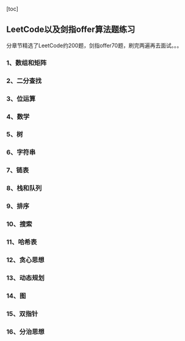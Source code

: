 [toc]

## LeetCode以及剑指offer算法题练习

分章节精选了LeetCode约200题，剑指offer70题，刷完两遍再去面试。。。

### 1、数组和矩阵



### 2、二分查找




### 3、位运算


### 4、数学


### 5、树


### 6、字符串


### 7、链表


### 8、栈和队列


### 9、排序


### 10、搜索


### 11、哈希表


### 12、贪心思想


### 13、动态规划


### 14、图


### 15、双指针


### 16、分治思想